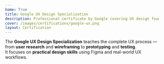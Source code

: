 ```yaml
---
home: True
title: Google UX Design Specialization
description: Professional certificate by Google covering UX design foundations, research, and prototyping.
cover: /images/certifications/google-ux.png
layout: Certification
---
```


The **Google UX Design Specialization** teaches the complete UX process — from **user research** and **wireframing** to **prototyping** and **testing**.  
It focuses on **practical design skills** using Figma and real-world UX workflows.
